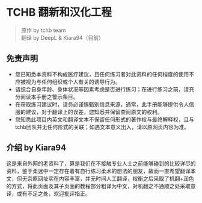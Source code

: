 # TCHB 翻新和汉化工程

> 原作 by tchb team  
> 翻译 by DeepL & Kiara94（目前）

## 免责声明

- 您已知悉本资料不构成医疗建议，且任何练习者对此资料的任何程度的使用不应被视为与任何组织或个人有关的诱导行为。
- 请综合自身年龄、身体状况等因素考虑是否进行练习；在进行练习之前，请充分阅读本手册之警示条目。
- 在获取练习建议时，请务必谨慎甄别信息来源，通常，此手册能够提供令人信服的建议，对于翻译上的误差，您知悉并保留查阅原文的权利。
- 您知悉此项目内英文和翻译文本不保留任何形式的著作权与最终解释权，且与tchb团队并无任何形式的关联；如遇文本意义出入，请以原网页内容为准。


## 介绍 by Kiara94

这是来自外网的老资料了，算是我们在不接触专业人士之前能够碰到的比较详尽的资料，鉴于柔迷中一定存在着有自行练习柔术的想法的朋友，故而一直希望翻译本文，但无奈原网址实在内容丰富，并无时间人工翻译，权衡之后采取了机翻+润色的方式，将此页面及其子页面的教程部分粗译为中文，对机翻之不通顺之处采取意译，或有不足之处，欢迎批评指正。

